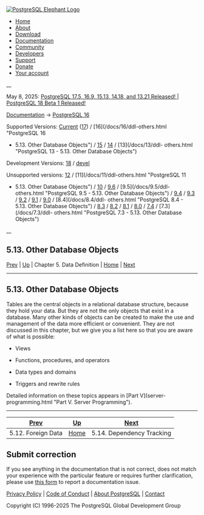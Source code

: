[ ![PostgreSQL Elephant Logo](/media/img/about/press/elephant.png) ](/)

  * [Home](/ "Home")
  * [About](/about/ "About")
  * [Download](/download/ "Download")
  * [Documentation](/docs/ "Documentation")
  * [Community](/community/ "Community")
  * [Developers](/developer/ "Developers")
  * [Support](/support/ "Support")
  * [Donate](/about/donate/ "Donate")
  * [Your account](/account/ "Your account")

__

May 8, 2025: [ PostgreSQL 17.5, 16.9, 15.13, 14.18, and 13.21 Released! ](/about/news/postgresql-175-169-1513-1418-and-1321-released-3072/) | [ PostgreSQL 18 Beta 1 Released! ](/about/news/postgresql-18-beta-1-released-3070/)

[Documentation](/docs/ "Documentation") -> [PostgreSQL
16](/docs/16/index.html)

Supported Versions: [Current](/docs/current/ddl-others.html "PostgreSQL 17 -
5.13. Other Database Objects") ([17](/docs/17/ddl-others.html "PostgreSQL 17 -
5.13. Other Database Objects")) / [16](/docs/16/ddl-others.html "PostgreSQL 16
- 5.13. Other Database Objects") / [15](/docs/15/ddl-others.html "PostgreSQL
15 - 5.13. Other Database Objects") / [14](/docs/14/ddl-others.html
"PostgreSQL 14 - 5.13. Other Database Objects") / [13](/docs/13/ddl-
others.html "PostgreSQL 13 - 5.13. Other Database Objects")

Development Versions: [18](/docs/18/ddl-others.html "PostgreSQL 18 -
5.13. Other Database Objects") / [devel](/docs/devel/ddl-others.html
"PostgreSQL devel - 5.13. Other Database Objects")

Unsupported versions: [12](/docs/12/ddl-others.html "PostgreSQL 12 -
5.13. Other Database Objects") / [11](/docs/11/ddl-others.html "PostgreSQL 11
- 5.13. Other Database Objects") / [10](/docs/10/ddl-others.html "PostgreSQL
10 - 5.13. Other Database Objects") / [9.6](/docs/9.6/ddl-others.html
"PostgreSQL 9.6 - 5.13. Other Database Objects") / [9.5](/docs/9.5/ddl-
others.html "PostgreSQL 9.5 - 5.13. Other Database Objects") /
[9.4](/docs/9.4/ddl-others.html "PostgreSQL 9.4 - 5.13. Other Database
Objects") / [9.3](/docs/9.3/ddl-others.html "PostgreSQL 9.3 - 5.13. Other
Database Objects") / [9.2](/docs/9.2/ddl-others.html "PostgreSQL 9.2 -
5.13. Other Database Objects") / [9.1](/docs/9.1/ddl-others.html "PostgreSQL
9.1 - 5.13. Other Database Objects") / [9.0](/docs/9.0/ddl-others.html
"PostgreSQL 9.0 - 5.13. Other Database Objects") / [8.4](/docs/8.4/ddl-
others.html "PostgreSQL 8.4 - 5.13. Other Database Objects") /
[8.3](/docs/8.3/ddl-others.html "PostgreSQL 8.3 - 5.13. Other Database
Objects") / [8.2](/docs/8.2/ddl-others.html "PostgreSQL 8.2 - 5.13. Other
Database Objects") / [8.1](/docs/8.1/ddl-others.html "PostgreSQL 8.1 -
5.13. Other Database Objects") / [8.0](/docs/8.0/ddl-others.html "PostgreSQL
8.0 - 5.13. Other Database Objects") / [7.4](/docs/7.4/ddl-others.html
"PostgreSQL 7.4 - 5.13. Other Database Objects") / [7.3](/docs/7.3/ddl-
others.html "PostgreSQL 7.3 - 5.13. Other Database Objects")

__

5.13. Other Database Objects  
---  
[Prev](ddl-foreign-data.html "5.12. Foreign Data")  | [Up](ddl.html "Chapter 5. Data Definition") | Chapter 5. Data Definition | [Home](index.html "PostgreSQL 16.9 Documentation") |  [Next](ddl-depend.html "5.14. Dependency Tracking")  
  
* * *

## 5.13. Other Database Objects #

Tables are the central objects in a relational database structure, because
they hold your data. But they are not the only objects that exist in a
database. Many other kinds of objects can be created to make the use and
management of the data more efficient or convenient. They are not discussed in
this chapter, but we give you a list here so that you are aware of what is
possible:

  * Views

  * Functions, procedures, and operators

  * Data types and domains

  * Triggers and rewrite rules

Detailed information on these topics appears in [Part V](server-
programming.html "Part V. Server Programming").

* * *

[Prev](ddl-foreign-data.html "5.12. Foreign Data")  | [Up](ddl.html "Chapter 5. Data Definition") |  [Next](ddl-depend.html "5.14. Dependency Tracking")  
---|---|---  
5.12. Foreign Data  | [Home](index.html "PostgreSQL 16.9 Documentation") |  5.14. Dependency Tracking  
  
## Submit correction

If you see anything in the documentation that is not correct, does not match
your experience with the particular feature or requires further clarification,
please use [this form](/account/comments/new/16/ddl-others.html/) to report a
documentation issue.

[Privacy Policy](/about/privacypolicy) | [Code of Conduct](/about/policies/coc/) | [About PostgreSQL](/about/) | [Contact](/about/contact/)  

Copyright (C) 1996-2025 The PostgreSQL Global Development Group

